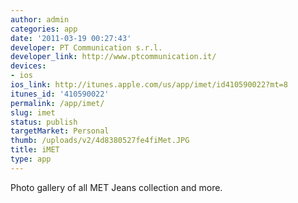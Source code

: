 ```yaml
---
author: admin
categories: app
date: '2011-03-19 00:27:43'
developer: PT Communication s.r.l.
developer_link: http://www.ptcommunication.it/
devices: 
- ios
ios_link: http://itunes.apple.com/us/app/imet/id410590022?mt=8
itunes_id: '410590022'
permalink: /app/imet/
slug: imet
status: publish
targetMarket: Personal
thumb: /uploads/v2/4d8380527fe4fiMet.JPG
title: iMET
type: app
---
```


Photo gallery of all MET Jeans collection and more.
